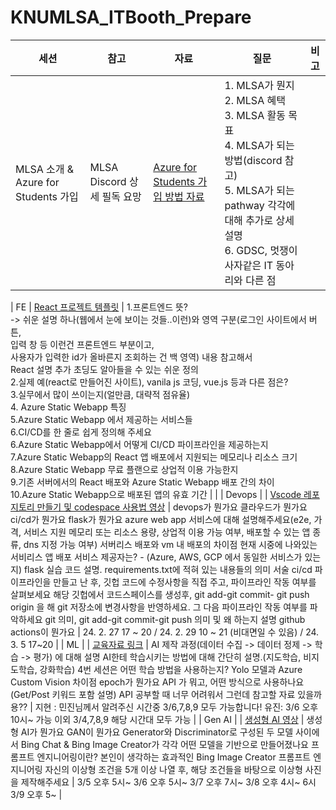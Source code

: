 # KNUMLSA_ITBooth_Prepare

| 세션 | 참고 | 자료 | 질문 |    비고  |
|------|------|------|------|----------|
| MLSA 소개 & Azure for Students 가입 | MLSA Discord 상세 필독 요망 | [Azure for Students 가입 방법 자료](https://github.com/KNU-MLSA/2023_10_Sessions/blob/main/1_AI%EB%A1%9C%EC%97%B0%EC%95%A0%ED%99%95%EB%A5%A0%EC%98%88%EC%B8%A1%ED%95%98%EA%B8%B0/Azure%20for%20Students%20%EA%B0%80%EC%9E%85%20%EB%B0%A9%EB%B2%95.pdf) | 1. MLSA가 뭔지<br>2. MLSA 혜택<br>3. MLSA 활동 목표<br>4. MLSA가 되는 방법(discord 참고)<br>5. MLSA가 되는 pathway 각각에 대해 추가로 상세 설명<br>6. GDSC, 멋쟁이사자같은 IT 동아리와 다른 점<br>|   |

| FE | [React 프로젝트 템플릿](https://github.com/education/codespaces-project-template-js) | 1.프론트엔드 뜻?<br>  -> 쉬운 설명 하나(웹에서 눈에 보이는 것들..이런)와 영역 구분(로그인 사이트에서 버튼,<br> 입력 창 등 이런건 프론트엔드 부분이고, <br> 사용자가 입력한 id가 올바른지 조회하는 건 백 영역) 내용 참고해서<br>  React 설명 추가 초딩도 알아들을 수 있는 쉬운 정의<br> 2.실제 예(react로 만들어진 사이트), vanila js 코딩, vue.js 등과 다른 점은?<br> 3.실무에서 많이 쓰이는지(얼만큼, 대략적 점유율) <br> 4. Azure Static Webapp 특징 <br> 5.Azure Static Webapp 에서 제공하는 서비스들<br>6.CI/CD를 한 줄로 쉽게 정의해 주세요<br>6.Azure Static Webapp에서 어떻게 CI/CD 파이프라인을 제공하는지<br>7.Azure Static Webapp의 React 앱 배포에서 지원되는 메모리나 리소스 크기<br>8.Azure Static Webapp 무료 플랜으로 상업적 이용 가능한지<br>9.기존 서버에서의 React 배포와 Azure Static Webapp 배포 간의 차이<br>10.Azure Static Webapp으로 배포된 앱의 유효 기간 |   |
| Devops | | [Vscode 레포지토리 만들기 및 codespace 사용법 영상](https://youtu.be/huNRWtL-GF8?si=PUolE77zLLdp8D5z) | devops가 뭔가요
클라우드가 뭔가요
ci/cd가 뭔가요
flask가 뭔가요
azure web app 서비스에 대해 설명해주세요(e2e, 가격, 서비스 지원 메모리 또는 리소스 용량, 상업적 이용 가능 여부, 배포할 수 있는 앱 종류, dns 지정 가능 여부)
서버리스 배포와 vm 내 배포의 차이점
현재 시중에 나와있는 서비리스 앱 배포 서비스 제공자는? - (Azure, AWS, GCP 에서 동일한 서비스가 있는지)
flask 실습 코드 설명.
requirements.txt에 적혀 있는 내용들의 의미 서술
ci/cd 파이프라인을 만들고 난 후, 깃헙 코드에 수정사항을 직접 주고, 파이프라인 작동 여부를 살펴보세요
해당 깃헙에서 코드스페이스를 생성후, git add-git commit- git push origin 을 해 git 저장소에 변경사항을 반영하세요. 그 다음 파이프라인 작동 여부를 파악하세요
git 의미, git add-git commit-git push 의미 및 왜 하는지 설명
github actions이 뭔가요 | 24. 2. 27  17 ~ 20 / 24. 2. 29  10 ~ 21 (비대면일 수 있음) / 24. 3. 5 17~20 |
| ML | | [교육자료 링크](https://youtu.be/BDaqYzBAZqI) | AI 제작 과정(데이터 수집 -> 데이터 정제 -> 학습 -> 평가) 에 대해 설명
AI한테 학습시키는 방법에 대해 간단히 설명.(지도학습, 비지도학습, 강화학습)
4번 세션은 어떤 학습 방법을 사용하는지? 
Yolo 모델과 Azure Custom Vision 차이점 
epoch가 뭔가요
API 가 뭐고, 어떤 방식으로 사용하나요(Get/Post 키워드 포함 설명) 
API 공부할 때 너무 어려워서 그런데 참고할 자료 있을까용?? | 지현 : 민진님께서 알려주신 시간중 3/6,7,8,9 모두 가능합니다!
유진: 3/6 오후 10시~ 가능
이외 3/4,7,8,9 해당 시간대 모두 가능 |
| Gen AI | | [생성형 AI 영상](https://youtu.be/pN2fq4fczxU) | 생성형 AI가 뭔가요
GAN이 뭔가요
Generator와 Discriminator로 구성된 두 모델 사이에서 
Bing Chat & Bing Image Creator가 각각 어떤 모델을 기반으로 만들어졌나요
프롬프트 엔지니어링이란?
본인이 생각하는 효과적인 Bing Image Creator 프롬프트 엔지니어링
자신의 이상형 조건을 5개 이상 나열 후, 해당 조건들을 바탕으로 이상형 사진을 제작해주세요 | 3/5 오후 5시~
3/6 오후 5시~
3/7 오후 7시~
3/8 오후 4시~ 6시
3/9 오후 5~ |
